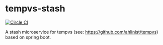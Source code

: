 # tempvs-stash
[![Circle CI](https://circleci.com/gh/ahlinist/tempvs-stash/tree/master.svg?&style=shield)](https://circleci.com/gh/ahlinist/tempvs-stash/tree/master)

A stash microservice for tempvs (see: https://github.com/ahlinist/tempvs) based on spring boot.
